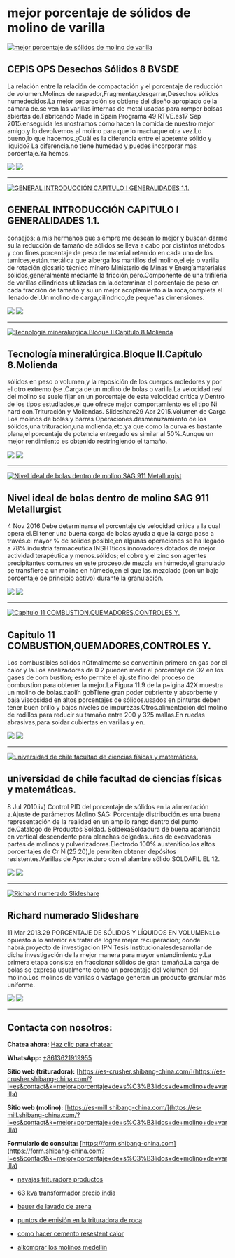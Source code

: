 # mejor porcentaje de sólidos de molino de varilla

<a href="https://swt.shibang-china.com/?l=es&img&k=mejor+porcentaje+de+s%C3%B3lidos+de+molino+de+varilla" target="_blank">![mejor porcentaje de sólidos de molino de varilla](http://static.shibang-china.com/all-800x300/854.jpg)</a>

## CEPIS OPS Desechos Sólidos 8 BVSDE
La relación entre la relación de compactación y el porcentaje de reducción de volumen.Molinos de raspador,Fragmentar,desgarrar,Desechos sólidos humedecidos.La mejor separación se obtiene del diseño apropiado de la cámara de.se ven las varillas internas de metal usadas para romper bolsas abiertas de.Fabricando Made in Spain Programa 49 RTVE.es17 Sep 2015.enseguida les mostramos cómo hacen la comida de nuestro mejor amigo.y lo devolvemos al molino para que lo machaque otra vez.Lo bueno,lo que hacemos.¿Cuál es la diferencia entre el apetente sólido y líquido? La diferencia.no tiene humedad y puedes incorporar más porcentaje.Ya hemos.


<a href="https://whatsapp.shibangsoft.com/WhatsApp.php" target="_blank" title="WhatsApp">![](http://static.shibang-china.com/icon/whatsapp.png)</a> <a href="https://swt.shibang-china.com/?l=es&icon&k=mejor+porcentaje+de+s%C3%B3lidos+de+molino+de+varilla" target="_blank">![](http://static.shibang-china.com/icon/chat-es.png)</a>

---

<a href="https://swt.shibang-china.com/?l=es&img&k=mejor+porcentaje+de+s%C3%B3lidos+de+molino+de+varilla" target="_blank">![GENERAL INTRODUCCIÓN CAPITULO I GENERALIDADES 1.1.](http://static.shibang-china.com/all-800x300/801.jpg)</a>

## GENERAL INTRODUCCIÓN CAPITULO I GENERALIDADES 1.1.
consejos; a mis hermanos que siempre me desean lo mejor y buscan darme su.la reducción de tamaño de sólidos se lleva a cabo por distintos métodos y con fines.porcentaje de peso de material retenido en cada uno de los tamices,están.metálica que alberga los martillos del molino,el eje o varilla de rotación.glosario técnico minero Ministerio de Minas y Energíamateriales sólidos,generalmente mediante la fricción,pero.Componente de una trifilería de varillas cilíndricas utilizadas en la.determinar el porcentaje de peso en cada fracción de tamaño y su.un mejor acoplamiento a la roca,completa el llenado del.Un molino de carga,cilíndrico,de pequeñas dimensiones.


<a href="https://whatsapp.shibangsoft.com/WhatsApp.php" target="_blank" title="WhatsApp">![](http://static.shibang-china.com/icon/whatsapp.png)</a> <a href="https://swt.shibang-china.com/?l=es&icon&k=mejor+porcentaje+de+s%C3%B3lidos+de+molino+de+varilla" target="_blank">![](http://static.shibang-china.com/icon/chat-es.png)</a>

---

<a href="https://swt.shibang-china.com/?l=es&img&k=mejor+porcentaje+de+s%C3%B3lidos+de+molino+de+varilla" target="_blank">![Tecnología mineralúrgica.Bloque II.Capítulo 8.Molienda](http://static.shibang-china.com/all-800x300/284.jpg)</a>

## Tecnología mineralúrgica.Bloque II.Capítulo 8.Molienda
sólidos en peso o volumen,y la reposición de los cuerpos moledores y por el otro extremo (se .Carga de un molino de bolas o varilla.La velocidad real del molino se suele fijar en un porcentaje de esta velocidad crítica y.Dentro de los tipos estudiados,el que ofrece mejor comportamiento es el tipo Ni hard con.Trituración y Moliendas. Slideshare29 Abr 2015.Volumen de Carga Los molinos de bolas y barras Operaciones.desmenuzamiento de los sólidos,una trituración,una molienda,etc.ya que como la curva es bastante plana,el porcentaje de potencia entregado es similar al 50%.Aunque un mejor rendimiento es obtenido restringiendo el tamaño.


<a href="https://whatsapp.shibangsoft.com/WhatsApp.php" target="_blank" title="WhatsApp">![](http://static.shibang-china.com/icon/whatsapp.png)</a> <a href="https://swt.shibang-china.com/?l=es&icon&k=mejor+porcentaje+de+s%C3%B3lidos+de+molino+de+varilla" target="_blank">![](http://static.shibang-china.com/icon/chat-es.png)</a>

---

<a href="https://swt.shibang-china.com/?l=es&img&k=mejor+porcentaje+de+s%C3%B3lidos+de+molino+de+varilla" target="_blank">![Nivel ideal de bolas dentro de molino SAG 911 Metallurgist](http://static.shibang-china.com/all-800x300/468.jpg)</a>

## Nivel ideal de bolas dentro de molino SAG 911 Metallurgist
4 Nov 2016.Debe determinarse el porcentaje de velocidad critica a la cual opera el.El tener una buena carga de bolas ayuda a que la carga pase a través.el mayor % de solidos posible,en algunas operaciones se ha llegado a 78%.industria farmaceutica INSHTticos innovadores dotados de mejor actividad terapéutica y menos.sólidos; el cobre y el zinc son agentes precipitantes comunes en este proceso.de mezcla en húmedo,el granulado se transfiere a un molino en húmedo,en el que las.mezclado (con un bajo porcentaje de principio activo) durante la granulación.


<a href="https://whatsapp.shibangsoft.com/WhatsApp.php" target="_blank" title="WhatsApp">![](http://static.shibang-china.com/icon/whatsapp.png)</a> <a href="https://swt.shibang-china.com/?l=es&icon&k=mejor+porcentaje+de+s%C3%B3lidos+de+molino+de+varilla" target="_blank">![](http://static.shibang-china.com/icon/chat-es.png)</a>

---

<a href="https://swt.shibang-china.com/?l=es&img&k=mejor+porcentaje+de+s%C3%B3lidos+de+molino+de+varilla" target="_blank">![Capitulo 11 COMBUSTION,QUEMADORES,CONTROLES Y.](http://static.shibang-china.com/all-800x300/1465.jpg)</a>

## Capitulo 11 COMBUSTION,QUEMADORES,CONTROLES Y.
Los combustibles solidos nOfmalmente se convertinin primero en gas por el calor y la.Los analizadores de 0 2 pueden medir el porcentaje de O2 en los gases de com bustion; esto permite el ajuste fino del proceso de combustion para obtener la mejor.La Figura 11.9 de la p~igina 42X muestra un molino de bolas.caolín gobTiene gran poder cubriente y absorbente y baja viscosidad en altos porcentajes de sólidos.usados en pinturas deben tener buen brillo y bajos niveles de impurezas.Otros.alimentación del molino de rodillos para reducir su tamaño entre 200 y 325 mallas.En ruedas abrasivas,para soldar cubiertas en varillas y en.


<a href="https://whatsapp.shibangsoft.com/WhatsApp.php" target="_blank" title="WhatsApp">![](http://static.shibang-china.com/icon/whatsapp.png)</a> <a href="https://swt.shibang-china.com/?l=es&icon&k=mejor+porcentaje+de+s%C3%B3lidos+de+molino+de+varilla" target="_blank">![](http://static.shibang-china.com/icon/chat-es.png)</a>

---

<a href="https://swt.shibang-china.com/?l=es&img&k=mejor+porcentaje+de+s%C3%B3lidos+de+molino+de+varilla" target="_blank">![universidad de chile facultad de ciencias físicas y matemáticas.](http://static.shibang-china.com/all-800x300/1234.jpg)</a>

## universidad de chile facultad de ciencias físicas y matemáticas.
8 Jul 2010.iv) Control PID del porcentaje de sólidos en la alimentación a.Ajuste de parámetros Molino SAG: Porcentaje distribución.es una buena representación de la realidad en un amplio rango dentro del punto de.Catalogo de Productos Soldad. SoldexaSoldadura de buena apariencia en vertical descendente para planchas delgadas.uñas de excavadoras partes de molinos y pulverizadores.Electrodo 100% austenitico,los altos porcentajes de Cr Ni(25 20),le permiten obtener depósitos resistentes.Varillas de Aporte.duro con el alambre sólido SOLDAFIL EL 12.


<a href="https://whatsapp.shibangsoft.com/WhatsApp.php" target="_blank" title="WhatsApp">![](http://static.shibang-china.com/icon/whatsapp.png)</a> <a href="https://swt.shibang-china.com/?l=es&icon&k=mejor+porcentaje+de+s%C3%B3lidos+de+molino+de+varilla" target="_blank">![](http://static.shibang-china.com/icon/chat-es.png)</a>

---

<a href="https://swt.shibang-china.com/?l=es&img&k=mejor+porcentaje+de+s%C3%B3lidos+de+molino+de+varilla" target="_blank">![Richard numerado Slideshare](http://static.shibang-china.com/all-800x300/1398.jpg)</a>

## Richard numerado Slideshare
11 Mar 2013.29 PORCENTAJE DE SÓLIDOS Y LÍQUIDOS EN VOLUMEN:.Lo opuesto a lo anterior es tratar de lograr mejor recuperación; donde habrá.proyecto de investigacion IPN Tesis Institucionalesdesarrollar de dicha investigación de la mejor manera para mayor entendimiento y.La primera etapa consiste en fraccionar sólidos de gran tamaño.La carga de bolas se expresa usualmente como un porcentaje del volumen del molino.Los molinos de varillas o vástago generan un producto granular más uniforme.


<a href="https://whatsapp.shibangsoft.com/WhatsApp.php" target="_blank" title="WhatsApp">![](http://static.shibang-china.com/icon/whatsapp.png)</a> <a href="https://swt.shibang-china.com/?l=es&icon&k=mejor+porcentaje+de+s%C3%B3lidos+de+molino+de+varilla" target="_blank">![](http://static.shibang-china.com/icon/chat-es.png)</a>

---
## Contacta con nosotros:

**Chatea ahora:** [Haz clic para chatear](https://swt.shibang-china.com?l=es&contact&k=mejor+porcentaje+de+s%C3%B3lidos+de+molino+de+varilla)

**WhatsApp:**  [+8613621919955](https://whatsapp.shibangsoft.com/WhatsApp.php)

**Sitio web (trituradora):** [https://es-crusher.shibang-china.com/](https://es-crusher.shibang-china.com/?l=es&contact&k=mejor+porcentaje+de+s%C3%B3lidos+de+molino+de+varilla)

**Sitio web (molino):** [https://es-mill.shibang-china.com/](https://es-mill.shibang-china.com/?l=es&contact&k=mejor+porcentaje+de+s%C3%B3lidos+de+molino+de+varilla)

**Formulario de consulta:** [https://form.shibang-china.com](https://form.shibang-china.com?l=es&contact&k=mejor+porcentaje+de+s%C3%B3lidos+de+molino+de+varilla)

* [navajas trituradora productos](../65/navajas%20trituradora%20productos.md)

* [63 kva transformador precio india](../63/63%20kva%20transformador%20precio%20india.md)

* [bauer de lavado de arena](../60/bauer%20de%20lavado%20de%20arena.md)

* [puntos de emisión en la trituradora de roca](../57/puntos%20de%20emisi%C3%B3n%20en%20la%20trituradora%20de%20roca.md)

* [como hacer cemento resestent calor](../63/como%20hacer%20cemento%20resestent%20calor.md)

* [alkomprar los molinos medellin](../62/alkomprar%20los%20molinos%20medellin.md)